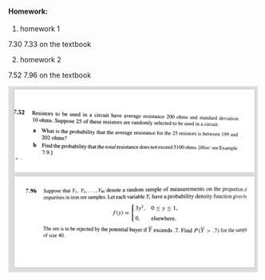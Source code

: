 
#### Homework:

1. homework 1

7.30 7.33 on the textbook


2. homework 2

7.52 7.96 on the textbook

<img src="./hw2.png" width="500">
